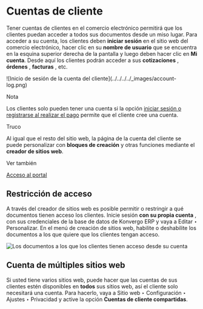 # Cuentas de cliente

Tener cuentas de clientes en el comercio electrónico permitirá que los
clientes puedan acceder a todos sus documentos desde un miso lugar. Para
acceder a su cuenta, los clientes deben **iniciar sesión** en el sitio web del
comercio electrónico, hacer clic en su **nombre de usuario** que se encuentra
en la esquina superior derecha de la pantalla y luego deben hacer clic en **Mi
cuenta**. Desde aquí los clientes podrán acceder a sus **cotizaciones** ,
**órdenes** , **facturas** , etc.

![Inicio de sesión de la cuenta del cliente](../../../../_images/account-
log.png) <div class="alert alert-primary">
<p class="alert-title">
Nota</p><p>Los clientes solo pueden tener una cuenta si la opción <a href="../checkout_payment_shipping/checkout#checkout-sign"><span class="std std-ref">iniciar sesión o registrarse al realizar el pago</span></a> permite que el cliente cree una cuenta.</p>
</div> <div class="alert alert-info">
<p class="alert-title">
Truco</p><p>Al igual que el resto del sitio web, la página de la cuenta del cliente se puede personalizar con <b>bloques de creación</b> y otras funciones mediante el <b>creador de sitios web</b>.</p>
</div> <div class="alert alert-secondary">
<p class="alert-title">
Ver también</p><p><a href="../../../general/users/portal">Acceso al portal</a></p>
</div>

## Restricción de acceso

A través del creador de sitios web es posible permitir o restringir a qué
documentos tienen acceso los clientes. Inicie sesión **con su propia cuenta**
, con sus credenciales de la base de datos de Konvergo ERP y vaya a Editar ‣
Personalizar. En el menú de creación de sitios web, habilite o deshabilite los
documentos a los que quiere que los clientes tengan acceso.

![Los documentos a los que los clientes tienen acceso desde su
cuenta](../../../../_images/account-documents.png)

## Cuenta de múltiples sitios web

Si usted tiene varios sitios web, puede hacer que las cuentas de sus clientes
estén disponibles en **todos** sus sitios web, así el cliente solo necesitará
una cuenta. Para hacerlo, vaya a Sitio web ‣ Configuración ‣ Ajustes ‣
Privacidad y active la opción **Cuentas de cliente compartidas**.

